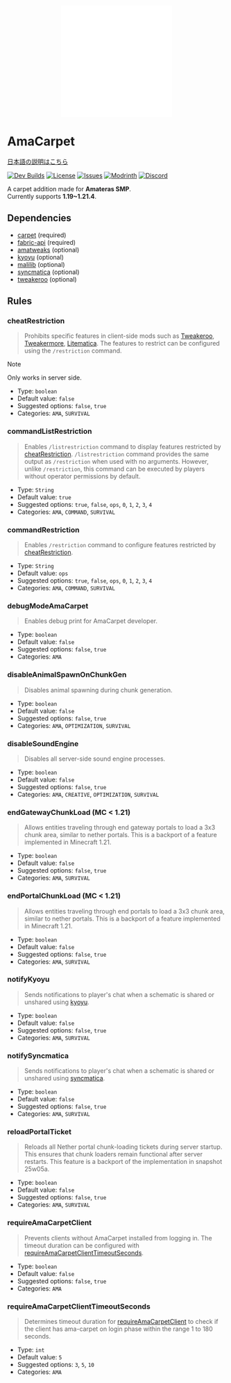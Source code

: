 <img src="https://raw.githubusercontent.com/amateras-server/ama-carpet/main/src/main/resources/assets/ama-carpet/icon_alpha_white.png" width="256" style="display: block; margin: auto;">

# AmaCarpet

[日本語の説明はこちら](https://github.com/amateras-server/ama-carpet/blob/main/README_ja.md)

[![Dev Builds](https://github.com/amateras-server/ama-carpet/actions/workflows/gradle.yml/badge.svg)](https://github.com/amateras-server/ama-carpet/actions/workflows/gradle.yml)
[![License](https://img.shields.io/github/license/amateras-server/ama-carpet.svg)](https://opensource.org/licenses/lgpl-3.0.html)
[![Issues](https://img.shields.io/github/issues/amateras-server/ama-carpet.svg)](https://github.com/amateras-server/ama-carpet/issues)
[![Modrinth](https://img.shields.io/modrinth/dt/amacarpet?label=Modrinth%20Downloads)](https://modrinth.com/mod/amacarpet)
[![Discord](https://img.shields.io/discord/1157213775791935539)](https://discord.gg/px7wHEMUpd)

A carpet addition made for **Amateras SMP**.<br>
Currently supports **1.19~1.21.4**.

## Dependencies
- [carpet](https://modrinth.com/mod/carpet) (required)
- [fabric-api](https://modrinth.com/mod/fabric-api) (required)
- [amatweaks](https://modrinth.com/mod/amatweaks) (optional)
- [kyoyu](https://modrinth.com/mod/kyoyu) (optional)
- [malilib](https://modrinth.com/mod/malilib) (optional)
- [syncmatica](https://modrinth.com/mod/syncmatica) (optional)
- [tweakeroo](https://modrinth.com/mod/tweakeroo) (optional)

## Rules


### cheatRestriction

> Prohibits specific features in client-side mods such as [Tweakeroo](https://modrinth.com/mod/tweakeroo), [Tweakermore](https://modrinth.com/mod/tweakermore), [Litematica](https://modrinth.com/mod/litematica). The features to restrict can be configured using the `/restriction` command.

> [!NOTE]
> Only works in server side.

- Type: `boolean`
- Default value: `false`
- Suggested options: `false`, `true`
- Categories: `AMA`, `SURVIVAL`<br>

### commandListRestriction

> Enables `/listrestriction` command to display features restricted by [cheatRestriction](#cheatrestriction).
> `/listrestriction` command provides the same output as `/restriction` when used with no arguments.
> However, unlike `/restriction`, this command can be executed by players without operator permissions by default.

- Type: `String`
- Default value: `true`
- Suggested options: `true`, `false`, `ops`, `0`, `1`, `2`, `3`, `4`
- Categories: `AMA`, `COMMAND`, `SURVIVAL`<br>

### commandRestriction

> Enables `/restriction` command to configure features restricted by [cheatRestriction](#cheatrestriction).

- Type: `String`
- Default value: `ops`
- Suggested options: `true`, `false`, `ops`, `0`, `1`, `2`, `3`, `4`
- Categories: `AMA`, `COMMAND`, `SURVIVAL`<br>

### debugModeAmaCarpet

> Enables debug print for AmaCarpet developer.

- Type: `boolean`
- Default value: `false`
- Suggested options: `false`, `true`
- Categories: `AMA`<br>

### disableAnimalSpawnOnChunkGen

> Disables animal spawning during chunk generation.

- Type: `boolean`
- Default value: `false`
- Suggested options: `false`, `true`
- Categories: `AMA`, `OPTIMIZATION`, `SURVIVAL`<br>

### disableSoundEngine

> Disables all server-side sound engine processes.

- Type: `boolean`
- Default value: `false`
- Suggested options: `false`, `true`
- Categories: `AMA`, `CREATIVE`, `OPTIMIZATION`, `SURVIVAL`<br>

### endGatewayChunkLoad (MC < 1.21)

> Allows entities traveling through end gateway portals to load a 3x3 chunk area, similar to nether portals.
> This is a backport of a feature implemented in Minecraft 1.21.

- Type: `boolean`
- Default value: `false`
- Suggested options: `false`, `true`
- Categories: `AMA`, `SURVIVAL`<br>

### endPortalChunkLoad (MC < 1.21)

> Allows entities traveling through end portals to load a 3x3 chunk area, similar to nether portals.
> This is a backport of a feature implemented in Minecraft 1.21.

- Type: `boolean`
- Default value: `false`
- Suggested options: `false`, `true`
- Categories: `AMA`, `SURVIVAL`<br>

### notifyKyoyu
> Sends notifications to player's chat when a schematic is shared or unshared using [kyoyu](https://modrinth.com/plugin/kyoyu).

- Type: `boolean`
- Default value: `false`
- Suggested options: `false`, `true`
- Categories: `AMA`, `SURVIVAL`<br>

### notifySyncmatica
> Sends notifications to player's chat when a schematic is shared or unshared using [syncmatica](https://modrinth.com/mod/syncmatica).

- Type: `boolean`
- Default value: `false`
- Suggested options: `false`, `true`
- Categories: `AMA`, `SURVIVAL`<br>

### reloadPortalTicket

> Reloads all Nether portal chunk-loading tickets during server startup.
> This ensures that chunk loaders remain functional after server restarts.
> This feature is a backport of the implementation in snapshot 25w05a.

- Type: `boolean`
- Default value: `false`
- Suggested options: `false`, `true`
- Categories: `AMA`, `SURVIVAL`<br>

### requireAmaCarpetClient

> Prevents clients without AmaCarpet installed from logging in.
> The timeout duration can be configured with [requireAmaCarpetClientTimeoutSeconds](#requireamacarpetclienttimeoutseconds).

- Type: `boolean`
- Default value: `false`
- Suggested options: `false`, `true`
- Categories: `AMA`<br>

### requireAmaCarpetClientTimeoutSeconds

> Determines timeout duration for [requireAmaCarpetClient](#requireamacarpetclient) to check if the client has ama-carpet on login phase within the range 1 to 180 seconds.

- Type: `int`
- Default value: `5`
- Suggested options: `3`, `5`, `10`
- Categories: `AMA`<br>
